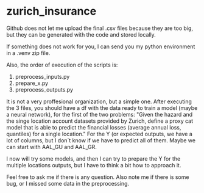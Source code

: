 # zurich_insurance
Github does not let me upload the final .csv files because they are too big, but they can be generated with the code and stored locally.

If something does not work for you, I can send you my python environment in a .venv zip file.

Also, the order of execution of the scripts is: 
1) preprocess_inputs.py
2) prepare_x.py
3) preprocess_outputs.py

It is not a very proffesional organization, but a simple one. After executing the 3 files, you should have a df with the data ready to train a model (maybe a neural network), for the first of the two problems: "Given the hazard and the singe location account datasets provided by Zurich, define a proxy cat model that is 
able to predict the financial losses (average annual loss, quantiles) for a single location."  For the Y (or expected outputs, we have a lot of columns, but I don´t know if we have to predict all of them. Maybe we can start with AAL_GU and AAL_GR.

I now will try some models, and then I can try to prepare the Y for the multiple locations outputs, but I have to think a bit how to approach it.

Feel free to ask me if there is any question. Also note me if there is some bug, or I missed some data in the preprocessing.
